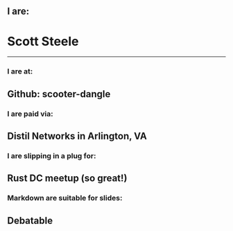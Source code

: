 ## I are:
# Scott Steele

---

### I are at:
## Github: scooter-dangle

### I are paid via:
## Distil Networks in Arlington, VA

### I are slipping in a plug for:
## Rust DC meetup (so great!)

### Markdown are suitable for slides:
## Debatable

